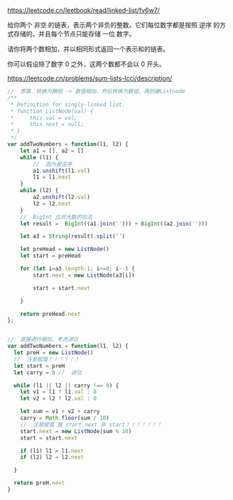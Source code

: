 https://leetcode.cn/leetbook/read/linked-list/fv6w7/

给你两个 非空 的链表，表示两个非负的整数。它们每位数字都是按照 逆序 的方式存储的，并且每个节点只能存储 一位 数字。

请你将两个数相加，并以相同形式返回一个表示和的链表。

你可以假设除了数字 0 之外，这两个数都不会以 0 开头。

https://leetcode.cn/problems/sum-lists-lcci/description/

```js
//  思路：转换为数组 -> 数值相加，然后转换为数组，再创建Listnode
/**
 * Definition for singly-linked list.
 * function ListNode(val) {
 *     this.val = val;
 *     this.next = null;
 * }
 */
var addTwoNumbers = function(l1, l2) {
    let a1 = [], a2 = []
    while (l1) {
        //  因为是逆序
        a1.unshift(l1.val)
        l1 = l1.next
    }
    while (l2) {
        a2.unshift(l2.val)
        l2 = l2.next
    }
    //  BigInt 应对大数的加法
    let result =  BigInt((a1.join(''))) + BigInt((a2.join('')))

    let a3 = String(result).split('')

    let preHead = new ListNode()
    let start = preHead

    for (let i=a3.length-1; i>=0; i--) {
        start.next = new ListNode(a3[i])

        start = start.next

    }

    return preHead.next
};


//  直接进行相加，考虑进位
var addTwoNumbers = function(l1, l2) {
  let preH = new ListNode()
  //  注意赋值！！！！！！
  let start = preH
  let carry = 0 //  进位

  while (l1 || l2 || carry !== 0) {
    let v1 = l1 ? l1.val : 0
    let v2 = l2 ? l2.val : 0

    let sum = v1 + v2 + carry
    carry = Math.floor(sum / 10)
    //  注意赋值 是 start.next 非 start！！！！！！！
    start.next = new ListNode(sum % 10)
    start = start.next

    if (l1) l1 = l1.next
    if (l2) l2 = l2.next

  }

  return preH.next
}
```